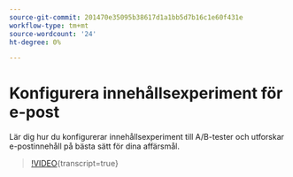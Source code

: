```yaml
---
source-git-commit: 201470e35095b38617d1a1bb5d7b16c1e60f431e
workflow-type: tm+mt
source-wordcount: '24'
ht-degree: 0%

---
```

# Konfigurera innehållsexperiment för e-post

Lär dig hur du konfigurerar innehållsexperiment till A/B-tester och utforskar e-postinnehåll på bästa sätt för dina affärsmål.

>[!VIDEO](https://video.tv.adobe.com/v/3419893/?learn=on){transcript=true}